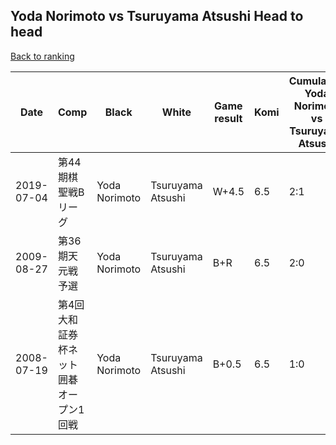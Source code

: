 ## Yoda Norimoto vs Tsuruyama Atsushi Head to head

[Back to ranking](../../index.md)




| **Date** | **Comp** | **Black** | **White** | **Game result** | **Komi** | **Cumulative Yoda Norimoto vs Tsuruyama Atsushi** | **Yoda Norimoto streak** | **Tsuruyama Atsushi streak** | 
| --- | --- | --- | --- | --- | --- | --- | --- | --- |
| 2019-07-04 | 第44期棋聖戦Bリーグ | Yoda Norimoto | Tsuruyama Atsushi | W+4.5 | 6.5 | 2:1 | 0 | 1 | 
| 2009-08-27 | 第36期天元戦予選 | Yoda Norimoto | Tsuruyama Atsushi | B+R | 6.5 | 2:0 | 2 | 0 | 
| 2008-07-19 | 第4回大和証券杯ネット囲碁オープン1回戦 | Yoda Norimoto | Tsuruyama Atsushi | B+0.5 | 6.5 | 1:0 | 1 | 0 |




